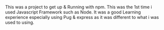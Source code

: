 This was a project to get up & Running with npm. This was the 1st time i used Javascript Framework such as Node. It was a good Learning experience especially using Pug & express as it was different to what i was used to using. 
